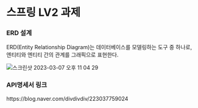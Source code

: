 # 스프링 LV2 과제

<h3>ERD 설계</h3>
ERD(Entity Relationship Diagram)는 데이터베이스를 모델링하는 도구 중 하나로, 엔티티와 엔티티 간의 관계를 그래픽으로 표현한다.

![스크린샷 2023-03-07 오후 11 04 29](https://user-images.githubusercontent.com/119715555/223445352-c911ecd3-68f9-4f9d-a79b-ab0393a7b9b0.png)

<h3>API명세서 링크</h3>
https://blog.naver.com/divdivdiv/223037759024
